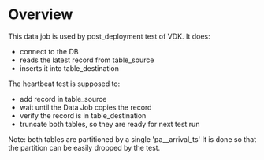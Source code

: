 
# Overview 

This data job is used by post_deployment test of VDK.
It does:
- connect to the DB
- reads the latest record from table_source
- inserts it into table_destination

The heartbeat test is supposed to:
- add record in table_source
- wait until the Data Job copies the record
- verify the record is in table_destination
- truncate both tables, so they are ready for next test run

Note: both tables are partitioned by a single 'pa__arrival_ts'
It is done so that the partition can be easily dropped by the test.

